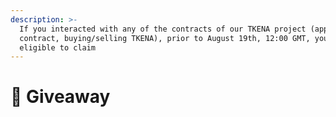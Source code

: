```yaml
---
description: >-
  If you interacted with any of the contracts of our TKENA project (approving a
  contract, buying/selling TKENA), prior to August 19th, 12:00 GMT, you are
  eligible to claim
---
```


# 🎁 Giveaway

